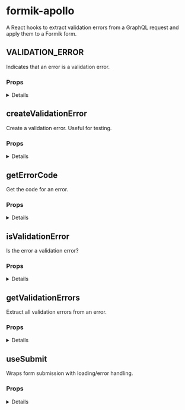 # formik-apollo

A React hooks to extract validation errors from a GraphQL request and apply them to a Formik form.

## VALIDATION_ERROR

Indicates that an error is a validation error.

### Props

<details>

| Name | Type | Description |
| ---- | ---- | ----------- |


</details>

## createValidationError

Create a validation error. Useful for testing.

### Props

<details>

| Name | Type | Description |
| ---- | ---- | ----------- |


</details>

## getErrorCode

Get the code for an error.

### Props

<details>

| Name                                                  | Type     | Description |
| ----------------------------------------------------- | -------- | ----------- |
| <strong>name</strong> <sup><em>required</em></sup>    | `string` |             |
| <strong>message</strong> <sup><em>required</em></sup> | `string` |             |
| <strong>stack</strong>                                | `string` |             |

</details>

## isValidationError

Is the error a validation error?

### Props

<details>

| Name                                                  | Type     | Description |
| ----------------------------------------------------- | -------- | ----------- |
| <strong>name</strong> <sup><em>required</em></sup>    | `string` |             |
| <strong>message</strong> <sup><em>required</em></sup> | `string` |             |
| <strong>stack</strong>                                | `string` |             |

</details>

## getValidationErrors

Extract all validation errors from an error.

### Props

<details>

| Name                                                  | Type     | Description                                                                                                                                                                                   |
| ----------------------------------------------------- | -------- | --------------------------------------------------------------------------------------------------------------------------------------------------------------------------------------------- |
| <strong>name</strong> <sup><em>required</em></sup>    | `string` |                                                                                                                                                                                               |
| <strong>message</strong> <sup><em>required</em></sup> | `string` | A message describing the Error for debugging purposes.<br><br>Enumerable, and appears in the result of JSON.stringify().<br><br>Note: should be treated as readonly, despite invariant usage. |
| <strong>stack</strong>                                | `string` |                                                                                                                                                                                               |

</details>

## useSubmit

Wraps form submission with loading/error handling.

### Props

<details>

| Name | Type | Description |
| ---- | ---- | ----------- |


</details>
